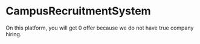 # CampusRecruitmentSystem
On this platform, you will get 0 offer because we do not have true company hiring.
